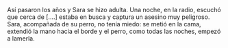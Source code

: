 Así pasaron los años y Sara se hizo adulta. Una noche, en la radio, escuchó que cerca de [....] estaba en busca y captura un asesino muy peligroso.
Sara, acompañada de su perro, no tenía miedo: se metió en la cama, extendió la mano hacia el borde y el perro, como todas las noches, empezó a lamerla.

